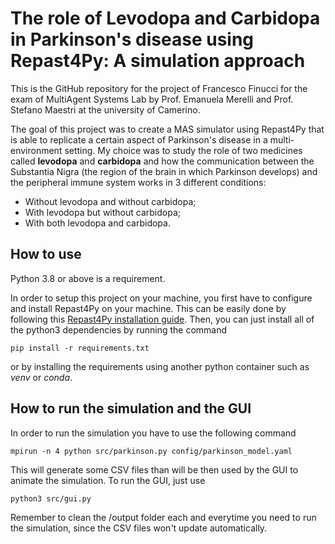 # The role of Levodopa and Carbidopa in Parkinson's disease using Repast4Py: A simulation approach

This is the GitHub repository for the project of Francesco Finucci for the exam of MultiAgent Systems Lab by Prof. Emanuela Merelli and Prof. Stefano Maestri at the university of Camerino.

The goal of this project was to create a MAS simulator using Repast4Py that is able to replicate a certain aspect of Parkinson's disease in a multi-environment setting. My choice was to study the role of two medicines called **levodopa** and **carbidopa** and how the communication between the Substantia Nigra (the region of the brain in which Parkinson develops) and the peripheral immune system works in 3 different conditions:
- Without levodopa and without carbidopa;
- With levodopa but without carbidopa;
- With both levodopa and carbidopa.

## How to use
Python 3.8 or above is a requirement.

In order to setup this project on your machine, you first have to configure and install Repast4Py on your machine. This can be easily done by following this [Repast4Py installation guide](https://repast.github.io/repast4py.site/guide/user_guide.html#_getting_started).
Then, you can just install all of the python3 dependencies by running the command
```
pip install -r requirements.txt
```
or by installing the requirements using another python container such as _venv_ or _conda_.

## How to run the simulation and the GUI
In order to run the simulation you have to use the following command
```
mpirun -n 4 python src/parkinson.py config/parkinson_model.yaml
```
This will generate some CSV files than will be then used by the GUI to animate the simulation. To run the GUI, just use
```
python3 src/gui.py
```
Remember to clean the /output folder each and everytime you need to run the simulation, since the CSV files won't update automatically.
